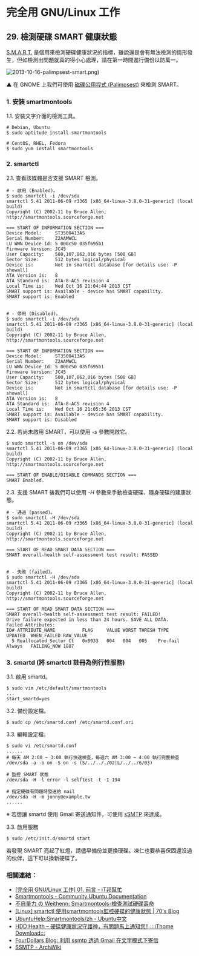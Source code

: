 # 完全用 GNU/Linux 工作

## 29. 檢測硬碟 SMART 健康狀態

[S.M.A.R.T.](http://zh.wikipedia.org/wiki/S.M.A.R.T.) 是個用來檢測硬碟健康狀況的指標，雖說還是會有無法檢測的情形發生，但如檢測出問題就真的得小心處理，請在第一時間進行備份以防萬一。

![2013-10-16-palimpsest-smart.png)](https://lh3.googleusercontent.com/-PuBLk852dTE/Ul6CM_H1LvI/AAAAAAAAWAU/slMkAL4-8pY/s800/2013-10-16-palimpsest-smart.png)

▲ 在 GNOME 上我們可使用 [磁碟公用程式 (Palimpsest)](http://en.wikipedia.org/wiki/Disks_(software)) 來檢測 SMART。

### 1. 安裝 smartmontools 

1.1. 安裝文字介面的檢測工具。

	# Debian, Ubuntu
	$ sudo aptitude install smartmontools 

	# CentOS, RHEL, Fedora
	$ sudo yum install smartmontools

### 2. smartctl

2.1. 查看該媒體是否支援 SMART 檢測。

	# - 啟用 (Enabled)。
	$ sudo smartctl -i /dev/sda
	smartctl 5.41 2011-06-09 r3365 [x86_64-linux-3.8.0-31-generic] (local build)
	Copyright (C) 2002-11 by Bruce Allen, http://smartmontools.sourceforge.net
	
	=== START OF INFORMATION SECTION ===
	Device Model:     ST3500413AS
	Serial Number:    Z2AAMWCL
	LU WWN Device Id: 5 000c50 035f695b1
	Firmware Version: JC45
	User Capacity:    500,107,862,016 bytes [500 GB]
	Sector Size:      512 bytes logical/physical
	Device is:        Not in smartctl database [for details use: -P showall]
	ATA Version is:   8
	ATA Standard is:  ATA-8-ACS revision 4
	Local Time is:    Wed Oct 16 21:04:44 2013 CST
	SMART support is: Available - device has SMART capability.
	SMART support is: Enabled


	# - 停用 (Disabled)。
	$ sudo smartctl -i /dev/sda
	smartctl 5.41 2011-06-09 r3365 [x86_64-linux-3.8.0-31-generic] (local build)
	Copyright (C) 2002-11 by Bruce Allen, http://smartmontools.sourceforge.net
	
	=== START OF INFORMATION SECTION ===
	Device Model:     ST3500413AS
	Serial Number:    Z2AAMWCL
	LU WWN Device Id: 5 000c50 035f695b1
	Firmware Version: JC45
	User Capacity:    500,107,862,016 bytes [500 GB]
	Sector Size:      512 bytes logical/physical
	Device is:        Not in smartctl database [for details use: -P showall]
	ATA Version is:   8
	ATA Standard is:  ATA-8-ACS revision 4
	Local Time is:    Wed Oct 16 21:05:36 2013 CST
	SMART support is: Available - device has SMART capability.
	SMART support is: Disabled

2.2. 若尚未啟用 SMART，可以使用 *-s* 參數開啟它。

	$ sudo smartctl -s on /dev/sda
	smartctl 5.41 2011-06-09 r3365 [x86_64-linux-3.8.0-31-generic] (local build)
	Copyright (C) 2002-11 by Bruce Allen, http://smartmontools.sourceforge.net
	
	=== START OF ENABLE/DISABLE COMMANDS SECTION ===
	SMART Enabled.

2.3. 支援 SMART 後我們可以使用 *-H* 參數來手動檢查硬碟、隨身硬碟的建康狀態。

	# - 通過 (passed)。
	$ sudo smartctl -H /dev/sda
	smartctl 5.41 2011-06-09 r3365 [x86_64-linux-3.8.0-31-generic] (local build)
	Copyright (C) 2002-11 by Bruce Allen, http://smartmontools.sourceforge.net
	
	=== START OF READ SMART DATA SECTION ===
	SMART overall-health self-assessment test result: PASSED


	# - 失敗 (failed)。
    $ sudo smartctl -H /dev/sda
	smartctl 5.41 2011-06-09 r3365 [x86_64-linux-3.8.0-31-generic] (local build)
    Copyright (C) 2002-11 by Bruce Allen, http://smartmontools.sourceforge.net
    
    === START OF READ SMART DATA SECTION ===
    SMART overall-health self-assessment test result: FAILED!
    Drive failure expected in less than 24 hours. SAVE ALL DATA.
    Failed Attributes:
    ID# ATTRIBUTE_NAME          FLAG     VALUE WORST THRESH TYPE      UPDATED  WHEN_FAILED RAW_VALUE
      5 Reallocated_Sector_Ct   0x0033   004   004   005    Pre-fail  Always   FAILING_NOW 1887

### 3. smartd (將 smartctl 註冊為例行性服務)

3.1. 啟用 smartd。

	$ sudo vim /etc/default/smartmontools
	...
	start_smartd=yes

3.2. 備份設定檔。

	$ sudo cp /etc/smartd.conf /etc/smartd.conf.ori

3.3. 編輯設定檔。

	$ sudo vi /etc/smartd.conf
	......
	# 每天 AM 2:00 ~ 3:00 執行快速檢查，每週六 AM 3:00 ~ 4:00 執行完整檢查
	/dev/sda -a -o on -S on -s (S/../.././02|L/../../6/03)

	# 監控 SMART 狀態
	/dev/sda -H -l error -l selftest -t -I 194

	# 指定硬碟有問題時發送的 mail
	/dev/sda -H -m jonny@example.tw
	......

※ 若想讓 smartd 使用 Gmail 寄送通知件，可使用 [sSMTP](https://wiki.debian.org/sSMTP) 來達成。

3.3. 啟用服務

	$ sudo /etc/init.d/smartd start

若發現 SMART 亮起了紅燈，請儘早備份並更換硬碟。凍仁也要恭喜保固還沒過的伙伴，這下可以換新硬碟了。

### 相關連結：

- [[完全用 GNU/Linux 工作] 01. 前言 - iT邦幫忙](http://ithelp.ithome.com.tw/question/10127497)
- [Smartmontools - Community Ubuntu Documentation](https://help.ubuntu.com/community/Smartmontools)
- [不自量力 の Weithenn: Smartmontools-檢查測試硬碟壽命](http://www.weithenn.org/cgi-bin/wiki.pl?Smartmontools-%E6%AA%A2%E6%9F%A5%E6%B8%AC%E8%A9%A6%E7%A1%AC%E7%A2%9F%E5%A3%BD%E5%91%BD)
- [[Linux] smartctl 使用smartmontools監控硬碟的健康狀態 | 70's Blog](http://70tw.spotlight.net.tw/?p=330)
- [UbuntuHelp:Smartmontools/zh - Ubuntu中文](http://zoomq.qiniudn.com/ZQScrapBook/ZqFLOSS/data/20090924194150/)
- [HDD Health – 硬碟健康狀況守護神，有問題馬上通知您!! :::iThome Download:::](http://download.ithome.com.tw/article/index/id/326)
- [FourDollars Blog: 利用 ssmtp 透過 Gmail 在文字模式下寄信](http://fourdollars.blogspot.tw/2009/08/ssmtp-gmail.html)
- [SSMTP - ArchWiki](https://wiki.archlinux.org/index.php/SSMTP)
